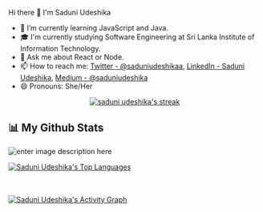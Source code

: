 Hi there 👋 I'm Saduni Udeshika

- 🌱 I’m currently learning JavaScript and Java.
- 🎓  I'm currently studying Software Engineering at Sri Lanka Institute of Information Technology.
- 💬 Ask me about React or Node.
- 📫 How to reach me: [Twitter - @saduniudeshikaa](https://twitter.com/saduniudeshikaa), 
[LinkedIn - Saduni Udeshika](https://www.linkedin.com/), [Medium - @saduniudeshika](https://medium.com/@saduniudeshika)
- 😄 Pronouns: She/Her

<p align="center">
    <a href="https://github.com/saduni-udeshika/github-readme-streak-stats">
        <img title="🔥 Get streak stats for your profile at git.io/streak-stats" alt="saduni udeshika's streak" src="https://github-readme-streak-stats.herokuapp.com/?user=saduni-udeshika&theme=black-ice&hide_border=true&stroke=0000&background=060A0CD0"/>
    </a>
</p>

## 📊 My Github Stats
![enter image description here](https://github-readme-stats.vercel.app/api?username=saduni-udeshika&theme=radical)

<a href="https://github.com/saduni-udeshika/github-readme-stats"><img alt="Saduni Udeshika's Top Languages" src="https://github-readme-stats.vercel.app/api/top-langs/?username=saduni-udeshika&langs_count=8&count_private=true&layout=compact&theme=react&hide_border=true&bg_color=0D1117" /></a>
  <br/>
<br/>
<br/>

<a href="https://github.com/saduni-udeshika/github-readme-activity-graph"><img alt="Saduni Udeshika's Activity Graph" src="https://activity-graph.herokuapp.com/graph?username=saduni-udeshika&bg_color=0D1117&color=5BCDEC&line=5BCDEC&point=FFFFFF&hide_border=true" /></a>

<br/>
<br/>

